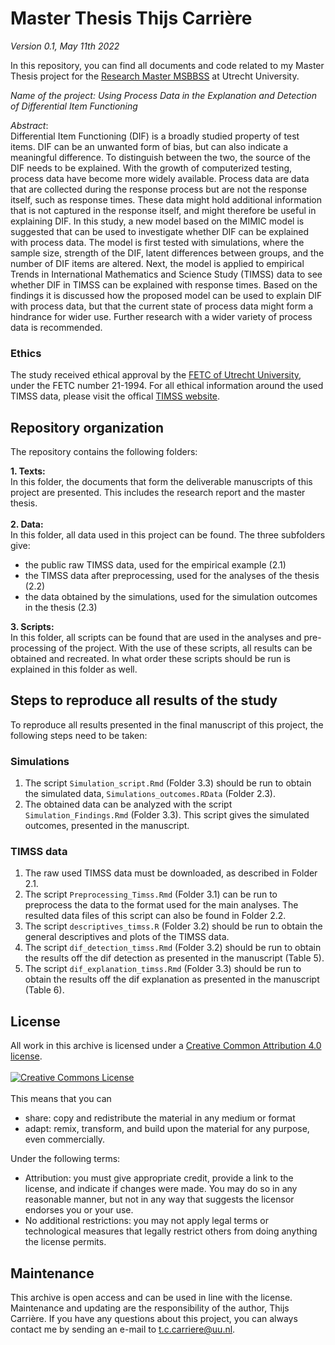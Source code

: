 # Master Thesis Thijs Carrière

*Version 0.1, May 11th 2022*

In this repository, you can find all documents and code related to my Master Thesis project for the [Research Master MSBBSS](https://www.uu.nl/masters/en/methodology-and-statistics-behavioural-biomedical-and-social-sciences) at Utrecht University. 

*Name of the project: Using Process Data in the Explanation and Detection of Differential Item Functioning*

*Abstract*: <br>
Differential Item Functioning (DIF) is a broadly studied property of test items. DIF can be an unwanted form of bias, but can also indicate a meaningful difference. To distinguish between the two, the source of the DIF needs to be explained. With the growth of computerized testing, process data have become more widely available. Process data are data that are collected during the response process but are not the response itself, such as response times. These data might hold additional information that is not captured in the response itself, and might therefore be useful in explaining DIF. In this study, a new model based on the MIMIC model is suggested that can be used to investigate whether DIF can be explained with process data. The model is first tested with simulations, where the sample size, strength of the DIF, latent differences between groups, and the number of DIF items are altered. Next, the model is applied to empirical Trends in International Mathematics and Science Study (TIMSS) data to see whether DIF in TIMSS can be explained with response times. Based on the findings it is discussed how the proposed model can be used to explain DIF with process data, but that the current state of process data might form a hindrance for wider use. Further research with a wider variety of process data is recommended.

### Ethics
The study received ethical approval by the [FETC of Utrecht University](https://fetc-gw.wp.hum.uu.nl/en/), under the FETC number 21-1994. For all ethical information around the used TIMSS data, please visit the offical [TIMSS website](https://timssandpirls.bc.edu/timss2019/index.html).

## Repository organization
The repository contains the following folders:

**1. Texts:**<br>
In this folder, the documents that form the deliverable manuscripts of this project are presented. This includes the research report and the master thesis.
<br><br>
**2. Data:**<br>
In this folder, all data used in this project can be found. The three subfolders give:
- the public raw TIMSS data, used for the empirical example (2.1)
- the TIMSS data after preprocessing, used for the analyses of the thesis (2.2)
- the data obtained by the simulations, used for the simulation outcomes in the thesis (2.3)<br>

**3. Scripts:**<br>
In this folder, all scripts can be found that are used in the analyses and pre-processing of the project. With the use of these scripts, all results can be obtained and recreated. In what order these scripts should be run is explained in this folder as well.

## Steps to reproduce all results of the study
To reproduce all results presented in the final manuscript of this project, the following steps need to be taken:

### Simulations
1. The script `Simulation_script.Rmd` (Folder 3.3) should be run to obtain the simulated data, `Simulations_outcomes.RData` (Folder 2.3).
2. The obtained data can be analyzed with the script `Simulation_Findings.Rmd` (Folder 3.3). This script gives the simulated outcomes, presented in the manuscript.

### TIMSS data
1. The raw used TIMSS data must be downloaded, as described in Folder 2.1.
2. The script `Preprocessing_Timss.Rmd` (Folder 3.1) can be run to preprocess the data to the format used for the main analyses. The resulted data files of this script can also be found in Folder 2.2.
3. The script `descriptives_timss.R` (Folder 3.2) should be run to obtain the general descriptives and plots of the TIMSS data.
4. The script `dif_detection_timss.Rmd` (Folder 3.2) should be run to obtain the results off the dif detection as presented in the manuscript (Table 5).
5. The script `dif_explanation_timss.Rmd` (Folder 3.3) should be run to obtain the results off the dif explanation as presented in the manuscript (Table 6). 

## License
All work in this archive is licensed under a [Creative Common Attribution 4.0 license](http://creativecommons.org/licenses/by/4.0/).<br><br>
<a rel="license" href="http://creativecommons.org/licenses/by/4.0/"><img alt="Creative Commons License" style="border-width:0" src="https://i.creativecommons.org/l/by/4.0/88x31.png" /></a><br><br>
This means that you can <br>
- share: copy and redistribute the material in any medium or format
- adapt: remix, transform, and build upon the material for any purpose, even commercially.

Under the following terms:
- Attribution: you must give appropriate credit, provide a link to the license, and indicate if changes were made. You may do so in any reasonable manner, but not in any way that suggests the licensor endorses you or your use.
- No additional restrictions: you may not apply legal terms or technological measures that legally restrict others from doing anything the license permits.

## Maintenance
This archive is open access and can be used in line with the license. Maintenance and updating are the responsibility of the author, Thijs Carrière.
If you have any questions about this project, you can always contact me by sending an e-mail to t.c.carriere@uu.nl.
